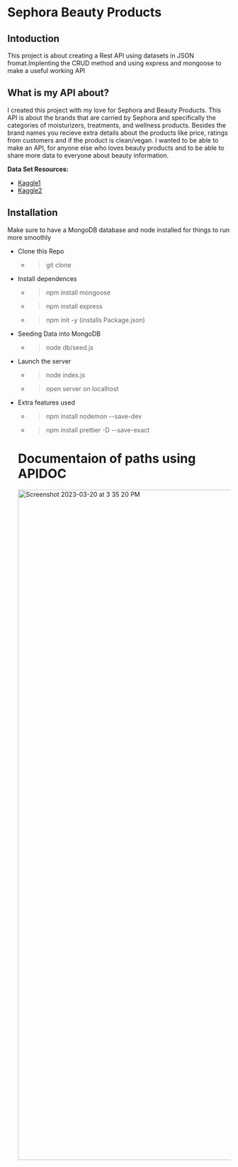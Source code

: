 # Sephora Beauty Products 

## Intoduction


This project is about creating a Rest API using datasets in JSON fromat.Implenting the CRUD method and using express and mongoose to make a useful working API

## What is my API about?

I created this project with my love for Sephora and Beauty Products. This API is about the brands that are carried by Sephora and specifically the categories of moisturizers, treatments, and wellness products. Besides the brand names you recieve extra details about the products like price, ratings from customers and if the product is clean/vegan. I wanted to be able to make an API, for anyone else who loves beauty products and to be able to share more data to everyone about beauty information.

**Data Set Resources:**
- [Kaggle1](https://www.kaggle.com/datasets/stephaniekreutz/sephora-moisturizer-items-2023)
- [Kaggle2](https://www.kaggle.com/datasets/thedevastator/skincare-products-that-perform-the-best-at-sepho?select=skincare_df.csv)

## Installation
Make sure to have a MongoDB database and node installed for things to run more smoothly

- Clone this Repo
     
     - >  git clone
   
- Install dependences
        
     - > npm install mongoose 
     - > npm install express 
     - > npm init -y (installs Package.json)

- Seeding Data into MongoDB
            
     - > node db/seed.js

- Launch the server
                
     - > node index.js
     - > open server on localhost
                     
- Extra features used
                   
     - > npm install nodemon --save-dev
     - > npm install prettier -D --save-exact
  
                   
  # Documentaion of paths using APIDOC 
  
  <img width="1511" alt="Screenshot 2023-03-20 at 3 35 20 PM" src="https://user-images.githubusercontent.com/117240024/226474395-e2ffadd4-be47-46f3-a188-bb6cab806415.png">


